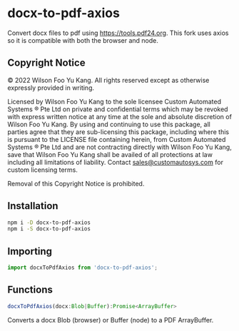 # docx-to-pdf-axios

Convert docx files to pdf using https://tools.pdf24.org. This fork uses axios so it is compatible with both the browser and node.

## Copyright Notice

&copy; 2022 Wilson Foo Yu Kang. All rights reserved except as otherwise expressly provided in writing.

Licensed by Wilson Foo Yu Kang to the sole licensee Custom Automated Systems &reg; Pte Ltd on private and confidential terms which may be revoked with express written notice at any time at the sole and absolute discretion of Wilson Foo Yu Kang. By using and continuing to use this package, all parties agree that they are sub-licensing this package, including where this is pursuant to the LICENSE file containing herein, from Custom Automated Systems &reg; Pte Ltd and are not contracting directly with Wilson Foo Yu Kang, save that Wilson Foo Yu Kang shall be availed of all protections at law including all limitations of liability. Contact sales@customautosys.com for custom licensing terms.

Removal of this Copyright Notice is prohibited.

## Installation

```bash
npm i -D docx-to-pdf-axios
npm i -S docx-to-pdf-axios
```

## Importing

```typescript
import docxToPdfAxios from 'docx-to-pdf-axios';
```

## Functions

```typescript
docxToPdfAxios(docx:Blob|Buffer):Promise<ArrayBuffer>
```

Converts a docx Blob (browser) or Buffer (node) to a PDF ArrayBuffer.